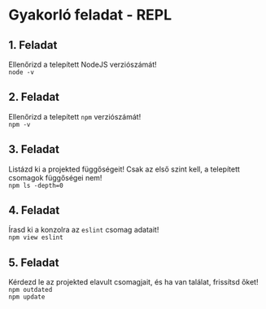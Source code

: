 # Gyakorló feladat - REPL

## 1. Feladat
Ellenőrizd a telepített NodeJS verziószámát!<br>
`node -v`

## 2. Feladat
Ellenőrizd a telepített `npm` verziószámát!  
`npm -v`

## 3. Feladat
Listázd ki a projekted függőségeit! Csak az első szint kell, a telepített csomagok függőségei nem!  
`npm ls -depth=0`

## 4. Feladat
Írasd ki a konzolra az `eslint` csomag adatait!  
`npm view eslint`

## 5. Feladat
Kérdezd le az projekted elavult csomagjait, és ha van találat, frissítsd őket!  
`npm outdated`  
`npm update`
